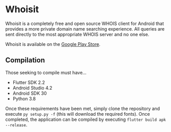 # Whoisit
Whoisit is a completely free and open source WHOIS client for Android that
provides a more private domain name searching experience. All queries are sent
directly to the most appropriate WHOIS server and no one else.

Whoisit is available on the [Google Play Store][1].

## Compilation
Those seeking to compile must have...

- Flutter SDK 2.2
- Android Studio 4.2
- Android SDK 30
- Python 3.8

Once these requirements have been met, simply clone the repository and execute
`py setup.py -f` (this will download the required fonts). Once completed, the
application can be compiled by executing `flutter build apk --release`.

[1]: https://play.google.com/store/apps/details?id=me.stevenortiz.whoisit
